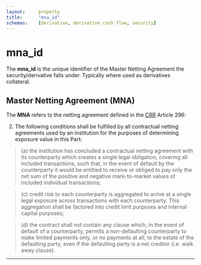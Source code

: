 ```yaml
---
layout:		property
title:		"mna_id"
schemas:	[derivative, derivative_cash_flow, security]
---
```


# mna_id

The **mna_id** is the unique identifier of the Master Netting Agreement the security/derivative falls under. Typically where used as derivatives collateral.

## Master Netting Agreement (MNA)
The **MNA** refers to the netting agreement defined in the [CRR][crr] Article 296:

2. The following conditions shall be fulfilled by all contractual netting agreements used by an institution for the purposes of determining exposure value in this Part:

> (a) the institution has concluded a contractual netting agreement with its counterparty which creates a single legal obligation, covering all included transactions, such that, in the event of default by the counterparty it would be entitled to receive or obliged to pay only the net sum of the positive and negative mark-to-market values of included individual transactions;

> (c) credit risk to each counterparty is aggregated to arrive at a single legal exposure across transactions with each counterparty. This aggregation shall be factored into credit limit purposes and internal capital purposes;

> (d) the contract shall not contain any clause which, in the event of default of a counterparty, permits a non-defaulting counterparty to make limited payments only, or no payments at all, to the estate of the defaulting party, even if the defaulting party is a net creditor (i.e. walk away clause).

---
[crr]: http://eur-lex.europa.eu/legal-content/EN/TXT/?uri=celex%3A32013R0575
